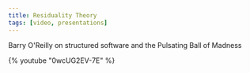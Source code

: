 ```yaml
---
title: Residuality Theory
tags: [video, presentations]
---
```


Barry O'Reilly on structured software and the Pulsating Ball of Madness

{% youtube "0wcUG2EV-7E" %}
